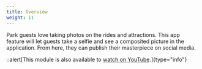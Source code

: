 ```yaml
---
title: Overview
weight: 11
---
```


Park guests love taking photos on the rides and attractions. This app feature will let guests take a selfie and see a composited picture in the application. From here, they can publish their masterpiece on social media.

::alert[This module is also available to [watch on YouTube](https://www.youtube.com/watch?v=aNgmgZjzNr4).]{type="info"}